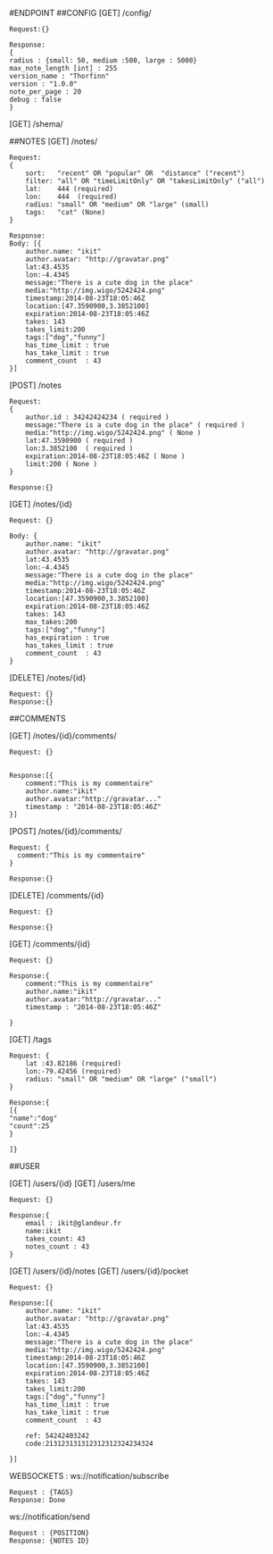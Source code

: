 #ENDPOINT
##CONFIG
[GET] /config/

    Request:{}

    Response:
    {
    radius : {small: 50, medium :500, large : 5000}  
    max_note_length [int] : 255
    version_name : "Thorfinn"
    version : "1.0.0"
    note_per_page : 20 
    debug : false
    }


[GET] /shema/ 


##NOTES
[GET] /notes/ 

    Request: 
    {
        sort:   "recent" OR "popular" OR  "distance" ("recent")
        filter: "all" OR "timeLimitOnly" OR "takesLimitOnly" ("all")
        lat:    444 (required)
        lon:    444  (required)
        radius: "small" OR "medium" OR "large" (small)
        tags:   "cat" (None)
    }

    Response:
    Body: [{
        author.name: "ikit"
        author.avatar: "http://gravatar.png"
        lat:43.4535
        lon:-4.4345
        message:"There is a cute dog in the place"
        media:"http://img.wigo/5242424.png"
        timestamp:2014-08-23T18:05:46Z
        location:[47.3590900,3.3852100]
        expiration:2014-08-23T18:05:46Z
        takes: 143
        takes_limit:200
        tags:["dog","funny"]
        has_time_limit : true 
        has_take_limit : true 
        comment_count  : 43
    }]


[POST] /notes
  
    Request: 
    {
        author.id : 34242424234 ( required )
        message:"There is a cute dog in the place" ( required )
        media:"http://img.wigo/5242424.png" ( None )
        lat:47.3590900 ( required )
        lon:3.3852100  ( required )
        expiration:2014-08-23T18:05:46Z ( None ) 
        limit:200 ( None )
    }

    Response:{}

[GET] /notes/{id}

    Request: {}
   
    Body: {
        author.name: "ikit"
        author.avatar: "http://gravatar.png"
        lat:43.4535
        lon:-4.4345
        message:"There is a cute dog in the place"
        media:"http://img.wigo/5242424.png"
        timestamp:2014-08-23T18:05:46Z
        location:[47.3590900,3.3852100]
        expiration:2014-08-23T18:05:46Z
        takes: 143
        max_takes:200
        tags:["dog","funny"]
        has_expiration : true 
        has_takes_limit : true 
        comment_count  : 43
    }


[DELETE] /notes/{id}
    
    Request: {}
    Response:{}

##COMMENTS

[GET] /notes/{id}/comments/
    
    Request: {}


    Response:[{
        comment:"This is my commentaire"
        author.name:"ikit"
        author.avatar:"http://gravatar..."
        timestamp : "2014-08-23T18:05:46Z"
    }]


[POST] /notes/{id}/comments/
    
    Request: {
      comment:"This is my commentaire"  
    }

    Response:{}


[DELETE] /comments/{id}
    
    Request: {}

    Response:{}

[GET] /comments/{id}
    
    Request: {}

    Response:{
        comment:"This is my commentaire"
        author.name:"ikit"
        author.avatar:"http://gravatar..."
        timestamp : "2014-08-23T18:05:46Z"

    }

[GET] /tags
    
    Request: {
        lat :43.82186 (required)
        lon:-79.42456 (required)
        radius: "small" OR "medium" OR "large" ("small")
    }

    Response:{
    [{
    "name":"dog"
    "count":25
    }
  
    ]}
  

##USER

[GET] /users/{id}
[GET] /users/me 

    Request: {}

    Response:{
        email : ikit@glandeur.fr
        name:ikit
        takes_count: 43
        notes_count : 43
    }

[GET] /users/{id}/notes
[GET] /users/{id}/pocket

    Request: {}

    Response:[{
        author.name: "ikit"
        author.avatar: "http://gravatar.png"
        lat:43.4535
        lon:-4.4345
        message:"There is a cute dog in the place"
        media:"http://img.wigo/5242424.png"
        timestamp:2014-08-23T18:05:46Z
        location:[47.3590900,3.3852100]
        expiration:2014-08-23T18:05:46Z
        takes: 143
        takes_limit:200
        tags:["dog","funny"]
        has_time_limit : true 
        has_take_limit : true 
        comment_count  : 43

        ref: 54242403242
        code:213123131312312312324234324

    }]


WEBSOCKETS : 
ws://notification/subscribe

    Request : {TAGS}
    Response: Done

ws://notification/send

    Request : {POSITION}
    Response: {NOTES ID}





